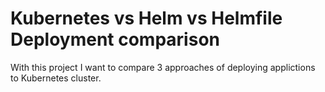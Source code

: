 # Kubernetes vs Helm vs Helmfile Deployment comparison

With this project I want to compare 3 approaches of deploying applictions to Kubernetes cluster.